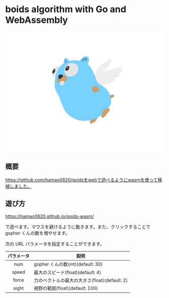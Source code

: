 # boids algorithm with Go and WebAssembly

![goid](./goid.jpg)

## 概要

https://github.com/hamao0820/goidsをwebで遊べるようにwasmを使って移植しました。

## 遊び方

https://hamao0820.github.io/goids-wasm/

で遊べます。マウスを避けるように動きます。また、クリックすることで gopher くんの数を増やせます。

次の URL パラメータを指定することができます。

| パラメータ | 説明                                          |
| :--------: | --------------------------------------------- |
|    num     | gopher くんの数(int)(default: 30)             |
|   speed    | 最大のスピード(float)(default: 4)             |
|   force    | 力のベクトルの最大の大きさ(float)(default: 2) |
|   sight    | 視野の範囲(float)(default: 100)               |
